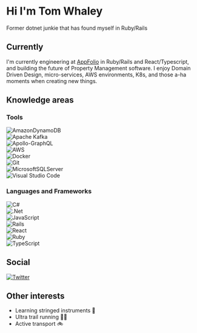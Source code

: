 # Hi I'm Tom Whaley

Former dotnet junkie that has found myself in Ruby/Rails

## Currently

I'm currently engineering at [AppFolio](https://www.appfolio.com/) in Ruby/Rails and React/Typescript, and building the future of Property Management software.  I enjoy Domain Driven Design, micro-services, AWS environments, K8s, and those a-ha moments when creating new things.

## Knowledge areas

### Tools

![AmazonDynamoDB](https://img.shields.io/badge/Amazon%20DynamoDB-4053D6?style=for-the-badge&logo=Amazon%20DynamoDB&logoColor=white)\
![Apache Kafka](https://img.shields.io/badge/Apache%20Kafka-000?style=for-the-badge&logo=apachekafka)\
![Apollo-GraphQL](https://img.shields.io/badge/-ApolloGraphQL-311C87?style=for-the-badge&logo=apollo-graphql)\
![AWS](https://img.shields.io/badge/AWS-%23FF9900.svg?style=for-the-badge&logo=amazon-aws&logoColor=white)\
![Docker](https://img.shields.io/badge/docker-%230db7ed.svg?style=for-the-badge&logo=docker&logoColor=white)\
![Git](https://img.shields.io/badge/git-%23F05033.svg?style=for-the-badge&logo=git&logoColor=white)\
![MicrosoftSQLServer](https://img.shields.io/badge/Microsoft%20SQL%20Sever-CC2927?style=for-the-badge&logo=microsoft%20sql%20server&logoColor=white)\
![Visual Studio Code](https://img.shields.io/badge/Visual%20Studio%20Code-0078d7.svg?style=for-the-badge&logo=visual-studio-code&logoColor=white)

### Languages and Frameworks

![C#](https://img.shields.io/badge/c%23-%23239120.svg?style=for-the-badge&logo=c-sharp&logoColor=white)\
![.Net](https://img.shields.io/badge/.NET-5C2D91?style=for-the-badge&logo=.net&logoColor=white)\
![JavaScript](https://img.shields.io/badge/javascript-%23323330.svg?style=for-the-badge&logo=javascript&logoColor=%23F7DF1E)\
![Rails](https://img.shields.io/badge/rails-%23CC0000.svg?style=for-the-badge&logo=ruby-on-rails&logoColor=white)\
![React](https://img.shields.io/badge/react-%2320232a.svg?style=for-the-badge&logo=react&logoColor=%2361DAFB)\
![Ruby](https://img.shields.io/badge/ruby-%23CC342D.svg?style=for-the-badge&logo=ruby&logoColor=white)\
![TypeScript](https://img.shields.io/badge/typescript-%23007ACC.svg?style=for-the-badge&logo=typescript&logoColor=white)

## Social

[![Twitter](https://img.shields.io/badge/Twitter-%231DA1F2.svg?style=for-the-badge&logo=Twitter&logoColor=white)](https://twitter.com/tomeddie78)



## Other interests

* Learning stringed instruments 🎸
* Ultra trail running 🏃‍♀️ 
* Active transport 🚲

